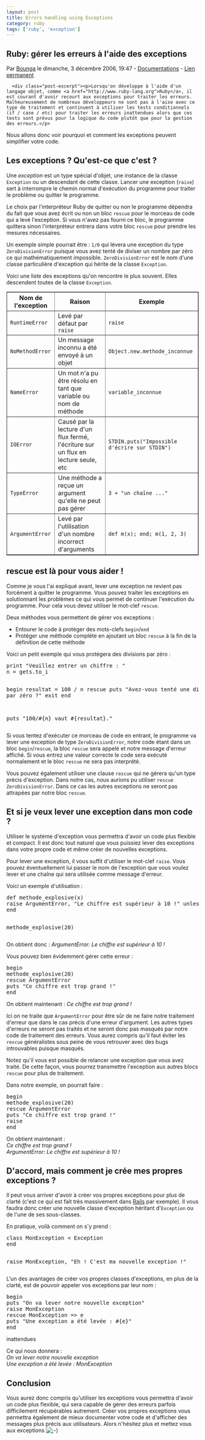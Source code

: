 ```yaml
---
layout: post
title: Errors handling using Exceptions
category: ruby
tags: ['ruby', 'exception']
---
```


<div class="post">
<h2 id="p97" class="post-title">Ruby: gérer les erreurs à l'aide des exceptions</h2>

<p class="post-info">Par <a href="http://www.cavigneaux.net">Bounga</a>    le dimanche,  3 décembre 2006, 19:47        - <a href="../../../../../category/Documentations/index.html">Documentations</a>
    - <a href="index.html">Lien permanent</a>
</p>



      <div class="post-excerpt"><p>Lorsqu'on développe à l'aide d'un langage objet, comme <a href="http://www.ruby-lang.org">Ruby</a>, il est courant d'avoir recourt aux exceptions pour traiter les erreurs. Malheureusement de nombreux développeurs ne sont pas à l'aise avec ce type de traitement et continuent à utiliser les tests conditionnels (if / case / etc) pour traiter les erreurs inattendues alors que ces tests sont prévus pour la logique du code plutôt que pour la gestion des erreurs.</p>
<p>Nous allons donc voir pourquoi et comment les exceptions peuvent simplifier votre code.</p></div>
    
<div class="post-content"><h2>Les exceptions ? Qu'est-ce que c'est ?</h2>
<p>Une <em>exception</em> est un type spécial d'objet, une instance de la classe <code>Exception</code> ou un descendant de cette classe. Lancer une exception (<code>raise</code>) sert à interrompre le chemin normal d'exécution du programme pour traiter le problème ou quitter le programme.</p>

<p>Le choix par l'interpréteur Ruby de quitter ou non le programme dépendra du fait que vous avez écrit ou non un bloc <code>rescue</code> pour le morceau de code qui a levé l'exception. Si vous n'avez pas fourni ce bloc, le programme quittera sinon l'interpréteur entrera dans votre bloc <code>rescue</code> pour prendre les mesures nécessaires.</p>

<p>Un exemple simple pourrait être : <code>1/0</code> qui lévera une exception du type <code>ZeroDivisionError</code> puisque vous avez tenté de diviser un nombre par zéro ce qui mathématiquement impossible. <code>ZeroDivisionError</code> est le nom d'une classe particulière d'exception qui hérite de la classe <code>Exception</code>.</p>

<p>Voici une liste des exceptions qu'on rencontre le plus souvent. Elles descendent toutes de la classe <code>Exception</code>.</p>

<table border="1" cellspacing="5" cellpadding="5">
<tr>
	<th>Nom de l'exception</th>
	<th>Raison</th>
	<th>Exemple</th>
</tr>
<tr>
	<td><code>RuntimeError</code></td>
	<td>Levé par défaut par <code>raise</code></td>
	<td><code>raise</code></td>
</tr>
<tr>
	<td><code>NoMethodError</code></td>
	<td>Un message inconnu a été envoyé à un objet</td>
	<td><code>Object.new.methode_inconnue</code></td>
</tr>
<tr>
	<td><code>NameError</code></td>
	<td>Un mot n'a pu être résolu en tant que variable ou nom de méthode</td>
	<td><code>variable_inconnue</code></td>
</tr>
<tr>
	<td><code>IOError</code></td>
	<td>Causé par la lecture d'un flux fermé, l'écriture sur un flux en lecture seule, etc</td>
	<td><code>STDIN.puts("Impossible d'écrire sur STDIN")</code></td>
</tr>
<tr>
	<td><code>TypeError</code></td>
	<td>Une méthode a reçue un argument qu'elle ne peut pas gérer</td>
	<td><code>3 + "un chaîne ..."</code></td>
</tr>
<tr>
	<td><code>ArgumentError</code></td>
	<td>Levé par l'utilisation d'un nombre incorrect d'arguments</td>
	<td><code>def m(x); end; m(1, 2, 3)</code></td>
</tr>
</table>

<h2>rescue est là pour vous aider !</h2>
<p>Comme je vous l'ai expliqué avant, lever une exception ne revient pas forcément à quitter le programme. Vous pouvez traiter les exceptions en solutionnant les problèmes ce qui vous permet de continuer l'exécution du programme. Pour cela vous devez utiliser le mot-clef <code>rescue</code>.</p>

<p>
Deux méthodes vous permettent de gérer vos exceptions : 
<ul>
	<li>Entourer le code à protéger des mots-clefs <code>begin</code>/<code>end</code></li>
	<li>Protéger une méthode compléte en ajoutant un bloc <code>rescue</code> à la fin de la définition de cette méthode</li>
</ul>
Voici un petit exemple qui vous protégera des divisions par zéro :
<p>
	<pre>
print "Veuillez entrer un chiffre : "
n = gets.to_i

begin
resultat = 100 / n
rescue
puts "Avez-vous tenté une division par zéro ?"
exit
end

puts "100/#{n} vaut #{resultat}."
	</pre>
</p>
</p>

<p>
Si vous tentez d'exécuter ce morceau de code en entrant, le programme va lever une exception de type <code>ZeroDivisionError</code>, notre code étant dans un bloc <code>begin</code>/<code>rescue</code>, la bloc <code>rescue</code> sera appelé et notre message d'erreur affiché. Si vous entrez une valeur correcte le code sera exécuté normalement et le bloc <code>rescue</code> ne sera pas interprété. 
</p>

<p>Vous pouvez également utiliser une clause <code>rescue</code> qui ne gérera qu'un type précis d'exception. Dans notre cas, nous aurions pu utiliser <code>rescue ZeroDivisionError</code>. Dans ce cas les autres exceptions ne seront pas attrapées par notre bloc <code>rescue</code>.</p>

<h2>Et si je veux lever une exception dans mon code ?</h2>
<p>Utiliser le système d'exception vous permettra d'avoir un code plus flexible et compact. Il est donc tout naturel que vous puissiez lever des exceptions dans votre propre code et même créer de nouvelles exceptions.</p>

<p>Pour lever une exception, il vous suffit d'utiliser le mot-clef <code>raise</code>. Vous pouvez éventuellement lui passer le nom de l'exception que vous voulez lever et une chaîne qui sera utilisée comme message d'erreur.</p>

<p>Voici un exemple d'utilisation :</p>
<p>
<pre>
def methode_explosive(x)
raise ArgumentError, "Le chiffre est supérieur à 10 !" unless x < 10
end

methode_explosive(20)
</pre>
</p>

<p>On obtient donc : <em>ArgumentError: Le chiffre est supérieur à 10 !</em></p>

<p>Vous pouvez bien évidemment gérer cette erreur :</p>
<p>
<pre>
begin
methode_explosive(20)
rescue ArgumentError
puts "Ce chiffre est trop grand !"
end
</pre>
</p>

<p>On obtient maintenant : <em>Ce chiffre est trop grand !</em></p>

<p>Ici on ne traite que <code>ArgumentError</code> pour être sûr de ne faire notre traitement d'erreur que dans le cas précis d'une erreur d'argument. Les autres types d'erreurs ne seront pas traités et ne seront donc pas masqués par notre code de traitement des erreurs. Vous aurez compris qu'il faut éviter les <code>rescue</code> généralistes sous peine de vous retrouver avec des bugs introuvables puisque masqués.</p>

<p>Notez qu'il vous est possible de relancer une exception que vous avez traité. De cette façon, vous pourrez transmettre l'exception aux autres blocs <code>rescue</code> pour plus de traitement.</p>

<p>Dans notre exemple, on pourrait faire :</p>
<p>
<pre>
begin
methode_explosive(20)
rescue ArgumentError
puts "Ce chiffre est trop grand !"
raise
end
</pre>
</p>

<p>On obtient maintenant : <br/>
<em>
Ce chiffre est trop grand !<br/>
ArgumentError: Le chiffre est supérieur à 10 !</p>
</em>

<h2>D'accord, mais comment je crée mes propres exceptions ?</h2>
<p>Il peut vous arriver d'avoir à créer vos propres exceptions pour plus de clarté (c'est ce qui est fait très massivement dans <a href="http://www.rubyonrails.org/">Rails</a> par exemple). Il vous faudra donc créer une nouvelle classe d'exception héritant d'<code>Exception</code> ou de l'une de ses sous-classes.</p>

<p>En pratique, voilà comment on s'y prend :</p>
<p>
<pre>
class MonException < Exception
end

raise MonException, "Eh ! C'est ma nouvelle exception !"
</pre>
</p>

<p>L'un des avantages de créer vos propres classes d'exceptions, en plus de la clarté, est de pouvoir appeler vos exceptions par leur nom :</p>
<p>
<pre>
begin
puts "On va lever notre nouvelle exception"
raise MonException
rescue MonException => e
puts "Une exception a été levée : #{e}"
end
</pre>
</p>
inattendues 

<p>
Ce qui nous donnera :<br/>
<em>
On va lever notre nouvelle exception<br/>
Une exception a été levée : MonException
</em>
</p>

<h2>Conclusion</h2>
<p>Vous aurez donc compris qu'utiliser les exceptions vous permettra d'avoir un code plus flexible, qui sera capable de gérer des erreurs parfois difficilement récupérables autrement. Créer vos propres exceptions vous permettra également de mieux documenter votre code et d'afficher des messages plus précis aux utilisateurs. Alors n'hésitez plus et mettez vous aux exceptions <img src="../../../../../themes/default/smilies/wink.png" alt=";-)" class="smiley" /></p></div>

  </div>